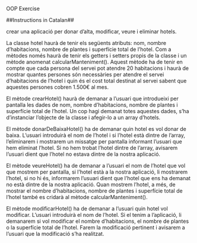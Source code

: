 OOP Exercise

##Instructions in Catalan##

crear una aplicació per donar d’alta, modificar, veure i eliminar hotels.

La classe hotel haurà de tenir els següents atributs: nom, nombre d’habitacions, nombre de plantes i superfície total de l’hotel. Com a mètodes només haurà de tenir els getters i setters propis de la classe i un mètode anomenat calcularManteniment(). Aquest mètode ha de tenir en compte que cada persona del servei pot atendre 20 habitacions i haurà de mostrar quantes persones són necessàries per atendre el servei d’habitacions de l’hotel i quin és el cost total destinat al servei sabent que aquestes persones cobren 1.500€ al mes. 

El mètode crearHotel() haurà de demanar a l’usuari que introdueixi per pantalla les dades de nom,  nombre d’habitacions, nombre de plantes i superfície total de l’hotel. Un cop hagi demanat totes aquestes dades, s’ha d’instanciar l’objecte de la classe i afegir-lo a un array d’hotels.

El mètode donarDeBaixaHotel() ha de demanar quin hotel es vol donar de baixa. L’usuari introduirà el nom de l’hotel i si l’hotel està dintre de l’array, l’eliminarem i mostrarem un missatge per pantalla informant l’usuari que hem eliminat l’hotel. Si no hem trobat l’hotel dintre de l’array, avisarem l’usuari dient que l’hotel no estava dintre de la nostra aplicació.

El mètode veureHotel() ha de demanar a l’usuari el nom de l’hotel que vol que mostrem per pantalla, si l’hotel està a la nostra aplicació, li mostrarem l’hotel, si no hi és, informarem l’usuari dient que l’hotel que ens ha demanat no està dintre de la nostra aplicació.
Quan mostrem l’hotel, a més, de mostrar el nombre d’habitacions, nombre de plantes i superfície total de l’hotel també es cridarà al mètode calcularManteniment().

El mètode modificarHotel() ha de demanar a l’usuari quin hotel vol modificar. L’usuari introduirà el nom de l’hotel. Si el tenim a l’aplicació, li demanarem si vol modificar el nombre d’habitacions, el nombre de plantes o la superfície total de l’hotel. Farem la modificació pertinent i avisarem a l’usuari que la modificació s’ha realitzat.
